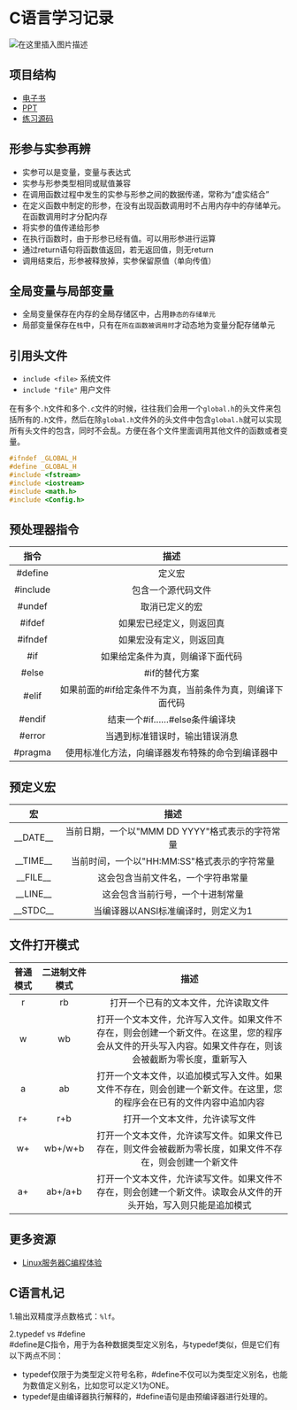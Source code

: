 # C语言学习记录

![在这里插入图片描述](https://github.com/ChenYikunReal/c_training/blob/master/images/c-lang.png?x-oss-process=image/watermark,type_ZmFuZ3poZW5naGVpdGk,shadow_10,text_aHR0cHM6Ly9ibG9nLmNzZG4ubmV0L3dlaXhpbl80Mzg5NjMxOA==,size_16,color_FFFFFF,t_70)


## 项目结构
- [电子书](https://github.com/ChenYikunReal/c_training/tree/master/e-books)
- [PPT](https://github.com/ChenYikunReal/c_training/tree/master/ppt)
- [练习源码](https://github.com/ChenYikunReal/c_training/tree/master/projects)

## 形参与实参再辨
- 实参可以是变量，变量与表达式
- 实参与形参类型相同或赋值兼容
- 在调用函数过程中发生的实参与形参之间的数据传递，常称为“虚实结合”
- 在定义函数中制定的形参，在没有出现函数调用时不占用内存中的存储单元。在函数调用时才分配内存
- 将实参的值传递给形参
- 在执行函数时，由于形参已经有值。可以用形参进行运算
- 通过return语句将函数值返回，若无返回值，则无return
- 调用结束后，形参被释放掉，实参保留原值（单向传值）

## 全局变量与局部变量
- 全局变量保存在内存的全局存储区中，占用`静态的存储单元`
- 局部变量保存在`栈`中，只有在`所在函数被调用时`才动态地为变量分配存储单元

## 引用头文件
- `include <file>` 系统文件
- `include "file"` 用户文件

在有多个`.h`文件和多个`.c`文件的时候，往往我们会用一个`global.h`的头文件来包括所有的`.h`文件，然后在除`global.h`文件外的头文件中包含`global.h`就可以实现所有头文件的包含，同时不会乱。方便在各个文件里面调用其他文件的函数或者变量。
```c
#ifndef _GLOBAL_H
#define _GLOBAL_H
#include <fstream>
#include <iostream>
#include <math.h>
#include <Config.h>
```

## 预处理器指令
| 指令 | 描述 |
|:---:|:---:|
| #define | 定义宏 |
| #include | 包含一个源代码文件 |
| #undef | 取消已定义的宏 |
| #ifdef | 如果宏已经定义，则返回真 |
| #ifndef | 如果宏没有定义，则返回真 |
| #if | 如果给定条件为真，则编译下面代码 |
| #else | #if的替代方案 |
| #elif | 如果前面的#if给定条件不为真，当前条件为真，则编译下面代码 |
| #endif | 结束一个#if……#else条件编译块 |
| #error | 当遇到标准错误时，输出错误消息 |
| #pragma | 使用标准化方法，向编译器发布特殊的命令到编译器中 |

## 预定义宏
| 宏 | 描述 |
|:---:|:---:|
| \_\_DATE\_\_ | 当前日期，一个以"MMM DD YYYY"格式表示的字符常量 |
| \_\_TIME\_\_ | 当前时间，一个以"HH:MM:SS"格式表示的字符常量 |
| \_\_FILE\_\_ | 这会包含当前文件名，一个字符串常量 |
| \_\_LINE\_\_ | 这会包含当前行号，一个十进制常量 |
| \_\_STDC\_\_ | 当编译器以ANSI标准编译时，则定义为1 |

## 文件打开模式
| 普通模式 | 二进制文件模式 | 描述|
|:---:|:---:|:---:|
| r | rb | 打开一个已有的文本文件，允许读取文件 |
| w | wb | 打开一个文本文件，允许写入文件。如果文件不存在，则会创建一个新文件。在这里，您的程序会从文件的开头写入内容。如果文件存在，则该会被截断为零长度，重新写入 |
| a | ab | 打开一个文本文件，以追加模式写入文件。如果文件不存在，则会创建一个新文件。在这里，您的程序会在已有的文件内容中追加内容 |
| r+ | r+b | 打开一个文本文件，允许读写文件 |
| w+ | wb+/w+b |打开一个文本文件，允许读写文件。如果文件已存在，则文件会被截断为零长度，如果文件不存在，则会创建一个新文件 |
| a+ | ab+/a+b |打开一个文本文件，允许读写文件。如果文件不存在，则会创建一个新文件。读取会从文件的开头开始，写入则只能是追加模式 |

## 更多资源
- [Linux服务器C编程体验](https://www.tutorialspoint.com/compile_c_online.php)

## C语言札记
1.输出双精度浮点数格式：`%lf`。

2.typedef vs #define<br/>
\#define是C指令，用于为各种数据类型定义别名，与typedef类似，但是它们有以下两点不同：
- typedef仅限于为类型定义符号名称，\#define不仅可以为类型定义别名，也能为数值定义别名，比如您可以定义1为ONE。
- typedef是由编译器执行解释的，\#define语句是由预编译器进行处理的。


